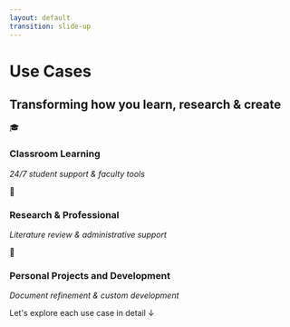 ```yaml
---
layout: default
transition: slide-up
---
```


<ThemeToggle />

# <span class="slide-title">Use Cases</span>

<div class="max-w-5xl mx-auto mt-12 mb-6">

## <span class="montserrat-heading">Transforming how you</span> <span class="illinois-orange">**learn, research & create**</span>

<div class="grid grid-cols-3 gap-6 mt-8 mb-8 max-w-4xl mx-auto">

<div class="feature-card blue">

<span class="feature-icon">🎓</span>

### Classroom Learning

*24/7 student support & faculty tools*

</div>

<div class="feature-card green">

<span class="feature-icon">🔬</span>

### Research & Professional

*Literature review & administrative support*

</div>

<div class="feature-card purple">

<span class="feature-icon">🚀</span>

### Personal Projects and Development

*Document refinement & custom development*

</div>

</div>

<div class="mt-4 text-base text-center">
<span class="call-to-action">Let's explore each use case in detail ↓</span>
</div>

</div>

<style>
.feature-card {
  @apply p-4 rounded-lg text-center;
  @apply bg-gradient-to-br;
  @apply transition-all duration-300 hover:scale-105;
  @apply shadow-md hover:shadow-lg;
}

.feature-icon {
  @apply text-4xl mb-2 block;
}

.feature-card h3 {
  @apply text-base font-semibold mt-2 mb-2;
}

.feature-card em {
  @apply text-sm font-normal;
}

.feature-card.blue {
  @apply from-blue-500/10 via-blue-400/15 to-blue-600/20;
  @apply dark:from-blue-600/20 dark:via-blue-500/25 dark:to-blue-700/30;
}

.feature-card.blue h3 {
  @apply text-blue-700 dark:text-blue-200;
}

.feature-card.blue em {
  @apply text-blue-600 dark:text-blue-300;
}

.feature-card.green {
  @apply from-green-500/10 via-green-400/15 to-green-600/20;
  @apply dark:from-green-600/20 dark:via-green-500/25 dark:to-green-700/30;
}

.feature-card.green h3 {
  @apply text-green-700 dark:text-green-200;
}

.feature-card.green em {
  @apply text-green-600 dark:text-green-300;
}

.feature-card.purple {
  @apply from-purple-500/10 via-purple-400/15 to-purple-600/20;
  @apply dark:from-purple-600/20 dark:via-purple-500/25 dark:to-purple-700/30;
}

.feature-card.purple h3 {
  @apply text-purple-700 dark:text-purple-200;
}

.feature-card.purple em {
  @apply text-purple-600 dark:text-purple-300;
}

/* Illinois brand color applications */
.call-to-action {
  color: var(--illinois-blue);
}

.dark .call-to-action {
  color: var(--illinois-orange);
}
</style>

<!--
Use Cases overview slide with 3 main use case cards:
- Classroom Learning, Research & Professional, Personal Projects and Development
Illinois branding colors throughout
-->